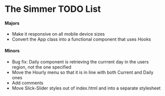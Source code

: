 # The Simmer TODO List

#### Majors

-   Make it responsive on all mobile device sizes
-   Convert the App class into a functional component that uses Hooks

#### Minors

-   Bug fix: Daily component is retrieving the currrent day in the users region, not the one specified
-   Move the Hourly menu so that it is in line with both Current and Daily ones
-   Add comments
-   Move Slick-Slider styles out of index.html and into a separate stylesheet
